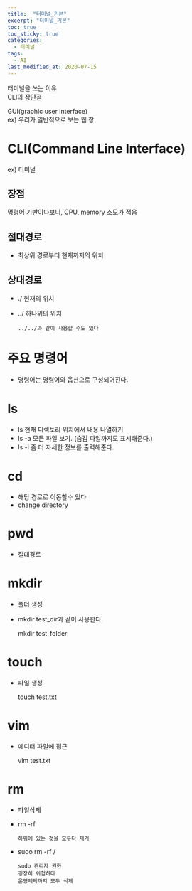 ```yaml
---
title:  "터미널_기본"
excerpt: "터미널_기본"
toc: true
toc_sticky: true
categories:
  - 터미널
tags:
  - AI
last_modified_at: 2020-07-15
---
```


터미널을 쓰는 이유  
CLI의 장단점  

GUI(graphic user interface)  
ex) 우리가 일반적으로 보는 웹 창  

# CLI(Command Line Interface)
ex) 터미널

## 장점
명령어 기반이다보니, CPU, memory 소모가 적음

## 절대경로 
* 최상위 경로부터 현재까지의 위치

## 상대경로
* ./ 현재의 위치
* ../ 하나위의 위치

      ../../과 같이 사용할 수도 있다

# 주요 명령어
* 명령어는 명령어와 옵션으로 구성되어진다.

# ls
* ls 현재 디렉토리 위치에서 내용 나열하기
* ls -a 모든 파일 보기. (숨김 파일까지도 표시해준다.)
* ls -l 좀 더 자세한 정보를 출력해준다.

# cd
* 해당 경로로 이동할수 있다
* change directory

# pwd
* 절대경로

# mkdir
* 폴더 생성
* mkdir test_dir과 같이 사용한다.
  
    mkdir test_folder
# touch
* 파일 생성
    
    touch test.txt

# vim
* 에디터 파일에 접근

    vim test.txt
    
# rm 
* 파일삭제
* rm -rf 
  
      하위에 있는 것을 모두다 제거
      
* sudo rm -rf / 
      
      sudo 관리자 권한
      굉장히 위험하다
      운영체제까지 모두 삭제

